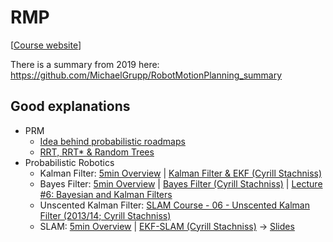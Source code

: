 # RMP

[[Course website](https://mvp.in.tum.de/courses/motion/index.html)]

There is a summary from 2019 here: https://github.com/MichaelGrupp/RobotMotionPlanning_summary

## Good explanations

- PRM
  - [Idea behind probabilistic roadmaps](https://www.youtube.com/watch?v=tlFVbHENPCI)
  - [RRT, RRT* & Random Trees](https://www.youtube.com/watch?v=Ob3BIJkQJEw)
- Probabilistic Robotics
  - Kalman Filter: [5min Overview](https://www.youtube.com/watch?v=o_HW6GnLqvg) | [Kalman Filter & EKF (Cyrill Stachniss)](https://www.youtube.com/watch?v=E-6paM_Iwfc)
  - Bayes Filter:  [5min Overview](https://www.youtube.com/watch?v=oUq0a8jHSQg) | [Bayes Filter (Cyrill Stachniss)](https://www.youtube.com/watch?v=0lKHFJpaZvE) | [Lecture #6: Bayesian and Kalman Filters](http://stefanosnikolaidis.net/course-files/CS545/Lecture6.pdf)
  - Unscented Kalman Filter: [SLAM Course - 06 - Unscented Kalman Filter (2013/14; Cyrill Stachniss)](https://www.youtube.com/watch?v=DWDzmweTKsQ)
  - SLAM: [5min Overview](https://www.youtube.com/watch?v=BuRCJ2fegcc) | [EKF-SLAM (Cyrill Stachniss)](https://www.youtube.com/watch?v=X30sEgIws0g&t=1s) -> [Slides](https://www.ipb.uni-bonn.de/html/teaching/photo12-2021/2021-pho2-16-ekf-slam.pptx.pdf)
